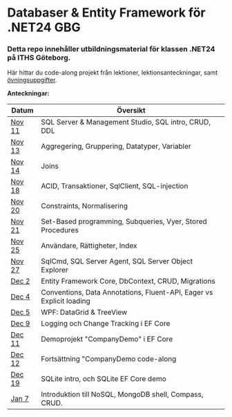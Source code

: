 # Databaser & Entity Framework för .NET24 GBG

### Detta repo innehåller utbildningsmaterial för klassen .NET24 på ITHS Göteborg.

Här hittar du code-along projekt från lektioner, lektionsanteckningar, samt [övningsuppgifter](https://github.com/everyloop/NET24-Databases/blob/master/Exercises/Exercises.md).

**Anteckningar:**

| Datum           | Översikt                                                             |
|-----------------|----------------------------------------------------------------------|
| [Nov 11][Nov11] | SQL Server & Management Studio, SQL intro, CRUD, DDL                 |
| [Nov 13][Nov13] | Aggregering, Gruppering, Datatyper, Variabler                        |
| [Nov 14][Nov14] | Joins                                                                |
| [Nov 18][Nov18] | ACID, Transaktioner, SqlClient, SQL-injection                        |
| [Nov 20][Nov20] | Constraints, Normalisering                                           |
| [Nov 21][Nov21] | Set-Based programming, Subqueries, Vyer, Stored Procedures           |
| [Nov 25][Nov25] | Användare, Rättigheter, Index                                        |
| [Nov 27][Nov27] | SqlCmd, SQL Server Agent, SQL Server Object Explorer                 |
| [Dec 2][Dec2]   | Entity Framework Core, DbContext, CRUD, Migrations                   |
| [Dec 4][Dec4]   | Conventions, Data Annotations, Fluent-API, Eager vs Explicit loading |
| [Dec 5][Dec5]   | WPF: DataGrid & TreeView                                             |
| [Dec 9][Dec9]   | Logging och Change Tracking i EF Core                                |
| [Dec 11][Dec11] | Demoprojekt "CompanyDemo" i EF Core                                  |
| [Dec 12][Dec11] | Fortsättning "CompanyDemo code-along                                 |
| [Dec 19][Dec19] | SQLite intro, och SQLite EF Core demo                                |
| [Jan 7][Jan7]   | Introduktion till NoSQL, MongoDB shell, Compass, CRUD.               |

[Nov11]: https://github.com/everyloop/NET24-Databases/blob/master/Lecture-notes/Nov11.md
[Nov13]: https://github.com/everyloop/NET24-Databases/blob/master/Lecture-notes/Nov13.md
[Nov14]: https://github.com/everyloop/NET24-Databases/blob/master/Lecture-notes/Nov14.md
[Nov18]: https://github.com/everyloop/NET24-Databases/blob/master/Lecture-notes/Nov18.md
[Nov20]: https://github.com/everyloop/NET24-Databases/blob/master/Lecture-notes/Nov20.md
[Nov21]: https://github.com/everyloop/NET24-Databases/blob/master/Lecture-notes/Nov21.md
[Nov25]: https://github.com/everyloop/NET24-Databases/blob/master/Lecture-notes/Nov25.md
[Nov27]: https://github.com/everyloop/NET24-Databases/blob/master/Lecture-notes/Nov27.md
[Dec2]: https://github.com/everyloop/NET24-Databases/blob/master/Lecture-notes/Dec2.md
[Dec4]: https://github.com/everyloop/NET24-Databases/blob/master/Lecture-notes/Dec4.md
[Dec5]: https://github.com/everyloop/NET24-Databases/blob/master/Lecture-notes/Dec5.md
[Dec9]: https://github.com/everyloop/NET24-Databases/blob/master/Lecture-notes/Dec9.md
[Dec11]: https://github.com/everyloop/NET24-Databases/blob/master/Lecture-notes/Dec11.md
[Dec19]: https://github.com/everyloop/NET24-Databases/blob/master/Lecture-notes/Dec19.md
[Jan7]: https://github.com/everyloop/NET24-Databases/blob/master/Lecture-notes/Jan7.md
